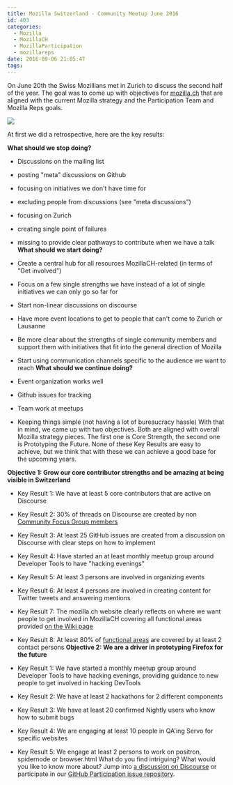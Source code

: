 ```yaml
---
title: Mozilla Switzerland - Community Meetup June 2016
id: 403
categories:
  - Mozilla
  - MozillaCH
  - MozillaParticipation
  - mozillareps
date: 2016-09-06 21:05:47
tags:
---
```


On June 20th the Swiss Mozillians met in Zurich to discuss the second half of the year. The goal was to come up with objectives for [mozilla.ch](https://mozilla.ch) that are aligned with the current Mozilla strategy and the Participation Team and Mozilla Reps goals.

[![](http://michaelkohler.info/wp-content/uploads/2016/09/mozillach_logo_cutout-sky_twitterheader-1024x342.jpeg)](http://michaelkohler.info/wp-content/uploads/2016/09/mozillach_logo_cutout-sky_twitterheader.jpeg)

At first we did a retrospective, here are the key results:

**What should we stop doing?**

*   Discussions on the mailing list
*   posting "meta" discussions on Github
*   focusing on initiatives we don't have time for
*   excluding people from discussions (see "meta discussions")
*   focusing on Zurich
*   creating single point of failures
*   missing to provide clear pathways to contribute when we have a talk
**What should we start doing?**

*   Create a central hub for all resources MozillaCH-related (in terms of "Get involved")
*   Focus on a few single strengths we have instead of a lot of single initiatives we can only go so far for
*   Start non-linear discussions on discourse
*   Have more event locations to get to people that can't come to Zurich or Lausanne
*   Be more clear about the strengths of single community members and support them with initiatives that fit into the general direction of Mozilla
*   Start using communication channels specific to the audience we want to reach
**What should we continue doing?**

*   Event organization works well
*   Github issues for tracking
*   Team work at meetups
*   Keeping things simple (not having a lot of bureaucracy hassle)
With that in mind, we came up with two objectives. Both are aligned with overall Mozilla strategy pieces. The first one is Core Strength, the second one is Prototyping the Future. None of these Key Results are easy to achieve, but we think that with these we can achieve a good base for the upcoming years.

**Objective 1: Grow our core contributor strengths and be amazing at being visible in Switzerland**

*   Key Result 1: We have at least 5 core contributors that are active on Discourse
*   Key Result 2: 30% of threads on Discourse are created by non [Community Focus Group members](https://wiki.mozilla.org/Switzerland#Focus_Group)
*   Key Result 3: At least 25 GitHub issues are created from a discussion on Discourse with clear steps on how to implement
*   Key Result 4: Have started an at least monthly meetup group around Developer Tools to have "hacking evenings"
*   Key Result 5: At least 3 persons are involved in organizing events
*   Key Result 6: At least 4 persons are involved in creating content for Twitter tweets and answering mentions
*   Key Result 7: The mozilla.ch website clearly reflects on where we want people to get involved in MozillaCH covering all functional areas provided [on the Wiki page](https://wiki.mozilla.org/Switzerland)
*   Key Result 8: At least 80% of [functional areas](https://wiki.mozilla.org/Switzerland) are covered by at least 2 contact persons
**Objective 2: We are a driver in prototyping Firefox for the future**

*   Key Result 1: We have started a monthly meetup group around Developer Tools to have hacking evenings, providing guidance to new people to get involved in hacking DevTools
*   Key Result 2: We have at least 2 hackathons for 2 different components
*   Key Result 3: We have at least 20 confirmed Nightly users who know how to submit bugs
*   Key Result 4: We are engaging at least 10 people in QA'ing Servo for specific websites
*   Key Result 5: We engage at least 2 persons to work on positron, spidernode or browser.html
What do you find intriguing? What would you like to know more about? Jump into [a discussion on Discourse](https://discourse.mozilla-community.org/c/communities/switzerland) or participate in our [GitHub Participation issue repository](https://github.com/mozillach/participation/issues).